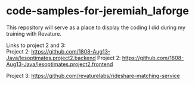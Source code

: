 # code-samples-for-jeremiah_laforge
This repository will serve as a place to display the coding I did during my training with Revature.

Links to project 2 and 3:
<br>
Project 2: https://github.com/1808-Aug13-Java/lesoptimates.project2.backend
Project 2: https://github.com/1808-Aug13-Java/lesoptimates.project2.frontend

Project 3: https://github.com/revaturelabs/rideshare-matching-service
